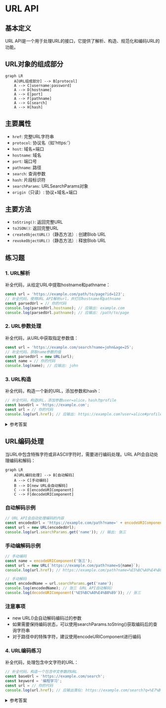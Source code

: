 # URL API

## 基本定义
URL API是一个用于处理URL的接口，它提供了解析、构造、规范化和编码URL的功能。

## URL对象的组成部分

```mermaid
graph LR
    A[URL组成部分] --> B[protocol]
    A --> C[username:password]
    A --> D[hostname]
    A --> E[port]
    A --> F[pathname]
    A --> G[search]
    A --> H[hash]
```


## 主要属性
- `href`: 完整URL字符串
- `protocol`: 协议名（如'https:'）
- `host`: 域名+端口
- `hostname`: 域名
- `port`: 端口号
- `pathname`: 路径
- `search`: 查询参数
- `hash`: 片段标识符
- `searchParams`: URLSearchParams对象
- `origin`（只读）: 协议+域名+端口

## 主要方法
- `toString()`: 返回完整URL
- `toJSON()`: 返回完整URL
- `createObjectURL()`（静态方法）: 创建Blob URL
- `revokeObjectURL()`（静态方法）: 释放Blob URL

## 练习题

### 1. URL解析
补全代码，从给定URL中提取hostname和pathname：
```javascript
const url = 'https://example.com/path/to/page?id=123';
// 补全代码，使用URL API解析url，并打印hostname和pathname
const parsedUrl = // 你的代码
console.log(parsedUrl.hostname); // 应输出: example.com
console.log(parsedUrl.pathname); // 应输出: /path/to/page
```


### 2. URL参数处理
补全代码，从URL中获取指定参数值：
```javascript
const url = 'https://example.com/search?name=john&age=25';
// 补全代码，获取name参数的值
const parsedUrl = new URL(url);
const name = // 你的代码
console.log(name); // 应输出: john
```


### 3. URL构造
补全代码，构造一个新的URL，添加参数和hash：
```javascript
// 补全代码，构造URL，添加参数user=alice，hash为profile
const baseUrl = 'https://example.com';
const url = // 你的代码
console.log(url.href); // 应输出: https://example.com?user=alice#profile
```


<details>
<summary>参考答案</summary>

### 1. URL解析
```javascript
const url = 'https://example.com/path/to/page?id=123';
const parsedUrl = new URL(url);
console.log(parsedUrl.hostname);
console.log(parsedUrl.pathname);
```


### 2. URL参数处理
```javascript
const url = 'https://example.com/search?name=john&age=25';
const parsedUrl = new URL(url);
const name = parsedUrl.searchParams.get('name');
console.log(name);
```


### 3. URL构造
```javascript
const baseUrl = 'https://example.com';
const url = new URL(baseUrl);
url.searchParams.set('user', 'alice');
url.hash = 'profile';
console.log(url.href);
```

</details>

## URL编码处理

当URL中包含特殊字符或非ASCII字符时，需要进行编码处理。URL API会自动处理编码和解码：

```mermaid
graph LR
    A[URL编码处理] --> B[自动解码]
    A --> C[手动编码]
    B --> D[new URL会自动解码]
    C --> E[encodeURIComponent]
    C --> F[decodeURIComponent]
```

### 自动解码示例
```javascript
// URL API会自动处理编码的内容
const encodedUrl = 'https://example.com/path?name=' + encodeURIComponent('张三');
const url = new URL(encodedUrl);
console.log(url.searchParams.get('name')); // 输出: 张三
```

### 手动编解码示例
```javascript
// 手动编码
const name = encodeURIComponent('张三');
const url = new URL(`https://example.com/path?name=${name}`);
console.log(url.href); // https://example.com/path?name=%E5%BC%A0%E4%B8%89

// 手动解码
const encodedName = url.searchParams.get('name');
console.log(encodedName); // 张三（URL API自动解码）
console.log(decodeURIComponent('%E5%BC%A0%E4%B8%89')); // 张三
```

### 注意事项
- new URL()会自动解码编码过的参数
- 如果需要保持编码状态，可以使用searchParams.toString()获取编码后的查询字符串
- 对于路径中的特殊字符，建议使用encodeURIComponent进行编码

### 4. URL编码练习
补全代码，处理包含中文字符的URL：
```javascript
// 补全代码，构造一个包含中文参数的URL
const baseUrl = 'https://example.com/search';
const keyword = '编程学习';
const url = // 你的代码
console.log(url.href); // 应输出类似: https://example.com/search?q=%E7%BC%96%E7%A8%8B%E5%AD%A6%E4%B9%A0
```

<details>
<summary>参考答案</summary>

### 4. URL编码练习
```javascript
const baseUrl = 'https://example.com/search';
const keyword = '编程学习';
const url = new URL(baseUrl);
url.searchParams.set('q', keyword);
console.log(url.href);
```

注意：URL API会自动处理参数的编码，所以不需要手动使用encodeURIComponent。如果确实需要获取编码后的形式，可以使用url.searchParams.toString()。

</details>